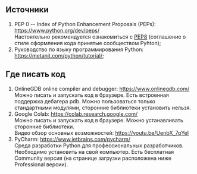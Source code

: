 ## Источники

1. PEP 0 -- Index of Python Enhancement Proposals (PEPs): https://www.python.org/dev/peps/  
   Настоятельно рекомендуется ознакомиться с  [PEP8](https://www.python.org/dev/peps/pep-0008/) (соглашение о стиле оформления кода принятые сообществом Pyhton);
2. Руководство по языку программирования Python: https://metanit.com/python/tutorial/;


## Где писать код

1. OnlineGDB online compiler and debugger: https://www.onlinegdb.com/  
   Можно писать и запускать код в браузере. Есть встроенная поддержка дебагера pdb. Можно пользоваться только стандартными модулями, сторонние библиотеки установить нельзя.
2. Google Colab: https://colab.research.google.com/  
   Можно писать и запускать код в браузере. Можно устанавливать сторонние библиотеки.  
   Видео обзор основных возможностей: https://youtu.be/UenbX_7qYeI
3. PyCharm: https://www.jetbrains.com/pycharm/  
   Среда разработки Python для профессиональных разработчиков. Необходимо установить на свой компьютер. Есть бесплатная Community версия (на странице загрузки расположена ниже Professional версии).
